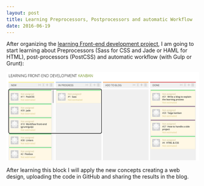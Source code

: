 ```yaml
---
layout: post
title: Learning Preprocessors, Postprocessors and automatic Workflow
date: 2016-06-19
---
```


After organizing the <a href="https://tree.taiga.io/project/cristinafsanz-improving-in-front-end-development/kanban" alt="Kanban Learning Front-end development">learning Front-end development project</a>, I am going to start learning about Preprocessors (Sass for CSS and Jade or HAML for HTML), post-processors (PostCSS) and automatic workflow (with Gulp or Grunt):

<img src="../images/blog/first_learning_block.jpg" alt="First learning block" />

After learning this block I will apply the new concepts creating a web design, uploading the code in GitHub and sharing the results in the blog.
